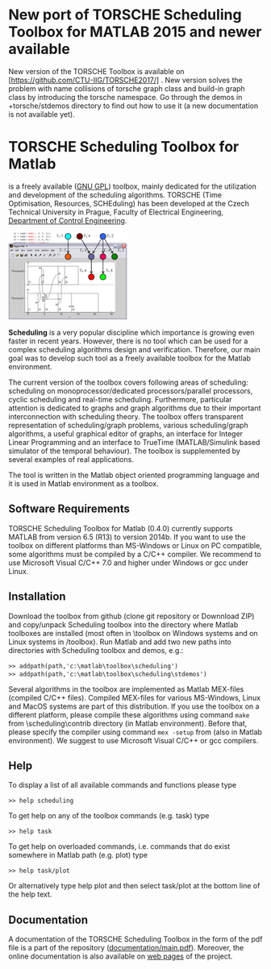 # New port of TORSCHE Scheduling Toolbox for MATLAB 2015 and newer available
New version of the TORSCHE Toolbox is available on [https://github.com/CTU-IIG/TORSCHE2017/] . New version solves the problem with name collisions of torsche graph class and build-in graph class by introducing the torsche namespace. Go through the demos in +torsche/stdemos directory to find out how to use it (a new documentation is not available yet).

# TORSCHE Scheduling Toolbox for Matlab
is a freely available ([GNU GPL][l_gnu]) toolbox, mainly dedicated for the utilization and development of the scheduling algorithms. TORSCHE (Time Optimisation, Resources, SCHEduling) has been developed at the Czech Technical University in Prague, Faculty of Electrical Engineering, [Department of Control Engineering][l_dce]. 

![TORSCHE Example][i_example]

<b>Scheduling</b> is a very popular discipline which importance is growing even faster in recent years. However, there is no tool which can be used for a complex scheduling algorithms design and verification. Therefore, our main goal was to develop such tool as a freely available toolbox for the Matlab environment.

The current version of the toolbox covers following areas of scheduling: scheduling on monoprocessor/dedicated processors/parallel processors, cyclic scheduling and real-time scheduling. Furthermore, particular attention is dedicated to graphs and graph algorithms due to their important interconnection with scheduling theory. The toolbox offers transparent representation of scheduling/graph problems, various scheduling/graph algorithms, a useful graphical editor of graphs, an interface for Integer Linear Programming and an interface to TrueTime (MATLAB/Simulink based simulator of the temporal behaviour). The toolbox is supplemented by several examples of real applications.

The tool is written in the Matlab object oriented programming language and it is used in Matlab environment as a toolbox.

## Software Requirements

TORSCHE Scheduling Toolbox for Matlab (0.4.0) currently supports MATLAB from version 6.5 (R13) to version 2014b. If you want to use the toolbox on different platforms than MS-Windows or Linux on PC compatible, some algorithms must be compiled by a C/C++ compiler. We recommend to use Microsoft Visual C/C++ 7.0 and higher under Windows or gcc under Linux.

## Installation

Download the toolbox from github (clone git repository or Downnload ZIP) and copy/unpack Scheduling toolbox into the directory where Matlab toolboxes are installed (most often in <Matlab root>\toolbox on Windows systems and on Linux systems in <Matlab root>/toolbox). Run Matlab and add two new paths into directories with Scheduling toolbox and demos, e.g.:

    >> addpath(path,'c:\matlab\toolbox\scheduling')
    >> addpath(path,'c:\matlab\toolbox\scheduling\stdemos')

Several algorithms in the toolbox are implemented as Matlab MEX-files (compiled C/C++ files). Compiled MEX-files for various MS-Windows, Linux and MacOS systems are part of this distribution. If you use the toolbox on a different platform, please compile these algorithms using command `make` from \scheduling\contrib directory (in Matlab environment). Before that, please specify the compiler using command `mex -setup` from (also in Matlab environment). We suggest to use Microsoft Visual C/C++ or gcc compilers.

## Help

To display a list of all available commands and functions please type

    >> help scheduling

To get help on any of the toolbox commands (e.g. task) type

    >> help task

To get help on overloaded commands, i.e. commands that do exist somewhere in Matlab path (e.g. plot) type

    >> help task/plot

Or alternatively type help plot and then select task/plot at the bottom line of the help text.

## Documentation
A documentation of the TORSCHE Scheduling Toolbox in the form of the pdf file is a part of the repository ([documentation/main.pdf][l_doc]). Moreover, the online documentation is also available on [web pages][l_webpage] of the project.

[l_dce]: http://dce.fel.cvut.cz/en/
[l_doc]: documentation/main.pdf
[l_gnu]: LICENSE
[l_webpage]: https://rtime.felk.cvut.cz/scheduling-toolbox/
[i_example]: images/intro.gif

